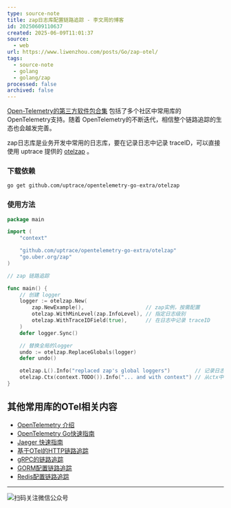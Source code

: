 ```yaml
---
type: source-note
title: zap日志库配置链路追踪 - 李文周的博客
id: 20250609110637
created: 2025-06-09T11:01:37
source:
  - web
url: https://www.liwenzhou.com/posts/Go/zap-otel/
tags:
  - source-note
  - golang
  - golang/zap
processed: false
archived: false
---
```

[Open-Telemetry的第三方软件包合集](https://github.com/open-telemetry/opentelemetry-go-contrib/tree/main) 包括了多个社区中常用库的OpenTelemetry支持。随着 OpenTelemetry的不断迭代，相信整个链路追踪的生态也会越发完善。

zap日志库是业务开发中常用的日志库，要在记录日志中记录 traceID，可以直接使用 uptrace 提供的 [otelzap](https://github.com/uptrace/opentelemetry-go-extra/tree/main/otelzap) 。

### 下载依赖

```bash
go get github.com/uptrace/opentelemetry-go-extra/otelzap
```

### 使用方法

```go
package main

import (
    "context"

    "github.com/uptrace/opentelemetry-go-extra/otelzap"
    "go.uber.org/zap"
)

// zap 链路追踪

func main() {
    // 创建 logger
    logger := otelzap.New(
        zap.NewExample(),                    // zap实例，按需配置
        otelzap.WithMinLevel(zap.InfoLevel), // 指定日志级别
        otelzap.WithTraceIDField(true),      // 在日志中记录 traceID
    )
    defer logger.Sync()

    // 替换全局的logger
    undo := otelzap.ReplaceGlobals(logger)
    defer undo()

    otelzap.L().Info("replaced zap's global loggers")        // 记录日志
    otelzap.Ctx(context.TODO()).Info("... and with context") // 从ctx中获取traceID并记录
}
```

## 其他常用库的OTel相关内容

- [OpenTelemetry 介绍](https://www.liwenzhou.com/posts/Go/otel/)
- [OpenTelemetry Go快速指南](https://www.liwenzhou.com/posts/Go/openTelemetry-go/)
- [Jaeger 快速指南](https://www.liwenzhou.com/posts/Go/jaeger/)
- [基于OTel的HTTP链路追踪](https://www.liwenzhou.com/posts/Go/go-http-otel/)
- [gRPC的链路追踪](https://www.liwenzhou.com/posts/Go/go-grpc-otel/)
- [GORM配置链路追踪](https://www.liwenzhou.com/posts/Go/gorm-otel/)
- [Redis配置链路追踪](https://www.liwenzhou.com/posts/Go/redis-otel/)

---

![扫码关注微信公众号](https://www.liwenzhou.com/images/wxgzh_qrcode.png)